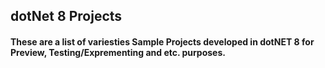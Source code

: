 ## dotNet 8 Projects 

#### These are a list of variesties Sample Projects developed in dotNET 8 for Preview, Testing/Exprementing and etc. purposes.